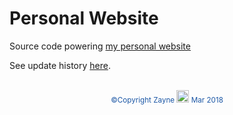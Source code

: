 # Personal Website
Source code powering [my personal website](https://zhenye-na.github.io/)

See update history [here]().
<br><br>
<p align="center">
<span style="color:#1d58a6"><sup> &copy;Copyright Zayne <img src="https://cdn3.iconfinder.com/data/icons/coffee-11/500/Coffee_brain-512.png" width="20" height="auto" /> Mar 2018 </sup></span>
</p>